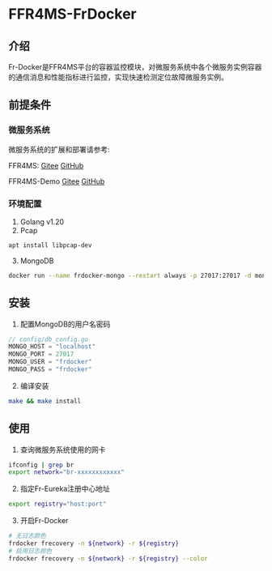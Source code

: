 # FFR4MS-FrDocker

## 介绍

Fr-Docker是FFR4MS平台的容器监控模块，对微服务系统中各个微服务实例容器的通信消息和性能指标进行监控，实现快速检测定位故障微服务实例。

## 前提条件

### 微服务系统

微服务系统的扩展和部署请参考:

FFR4MS: [Gitee](https://gitee.com/zengtao321/ffr4ms) [GitHub](https://github.com/ztibeike/ffr4ms)

FFR4MS-Demo [Gitee](https://gitee.com/zengtao321/ffr4ms-demo) [GitHub](https://github.com/ztibeike/ffr4ms-demo)

### 环境配置

1. Golang v1.20
2. Pcap
```bash
apt install libpcap-dev
```
3. MongoDB
```bash
docker run --name frdocker-mongo --restart always -p 27017:27017 -d mongo --auth
```

## 安装

1. 配置MongoDB的用户名密码
```go
// config/db_config.go
MONGO_HOST = "localhost"
MONGO_PORT = 27017
MONGO_USER = "frdocker"
MONGO_PASS = "frdocker"
```
2. 编译安装
```bash
make && make install
```

## 使用
1. 查询微服务系统使用的网卡
```bash
ifconfig | grep br
export network="br-xxxxxxxxxxxx"
```
2. 指定Fr-Eureka注册中心地址
```bash
export registry="host:port"
```
3. 开启Fr-Docker
```bash
# 无日志颜色
frdocker frecovery -n ${network} -r ${registry}
# 启用日志颜色
frdocker frecovery -n ${network} -r ${registry} --color
```

